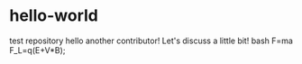 # hello-world
test repository
hello another contributor! Let's discuss a little bit!
bash
F=ma
F_L=q(E+V*B);
